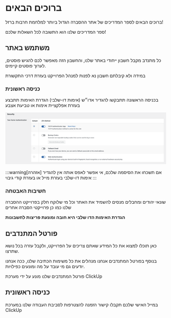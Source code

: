 # ברוכים הבאים

ברוכים הבאים לספר המדריכים של אתר ההסברה הגדול ביותר למלחמת חרבות ברזל!

ספר המדריכים שלנו הוא התשובה לכל השאלות שלכם!


## משתמש באתר
כל מתנדב מקבל חשבון ייחודי באתר שלנו, והחשבון הזה מאפשר לכם להגיש פוסטים, לערוך פוסטים קיימים.

במידה ולא קיבלתם חשבון נא לפנות למנהל הפרוייקט בעזרת דרכי התקשורת

### כניסה ראשונית
בכניסה הראשונה תתבקשו להגדיר אדו״ש (אימות דו-שלבי)
הגדרת האימות תתבצע בעזרת אפלקציית אימות או טביעת אצבע

![alt text](image-4.png)

:::warning[אזהרה]
אם תשכחו את הסיסמה שלכם, אי אפשר לאפס אותה
אין להגדיר אימות דו-שלבי בעזרת מייל או בעזרת קודי גיבוי
:::

### חשיבות האבטחה
 שונאי יהודים ומחבלים מנסים להשמיד את האתר וכל מי שלוקח חלק בפרוייקט ההסברה שלנו כמו כן פרוייקטי הסברה אחרים

**הגדרת האימות הדו שלבי היא חובה ומונעת פריצות לחשבונות**



## פורטל המתנדבים
כאן תוכלו למצוא את כל המידע שאתם צריכים על הפרוייקט, ולקבל עזרה בכל נושא שתרצו.

בנוסף בפורטל המתנדבים אנחנו מנהלים את כל משימות הכתיבה שלנו, ככה אנחנו יודעים גם מי עובד על מה ומונעים כפילויות.

פורטל המתנדבים שלנו מונע על ידי מערכת ClickUp

## כניסה ראשונית
במייל האישי שלכם תקבלו קישור הזמנה להצטרפות לסביבת העבודה שלנו במערכת ClickUp